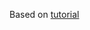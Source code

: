 Based on [tutorial](https://medium.freecodecamp.org/building-a-simple-node-js-api-in-under-30-minutes-a07ea9e390d2)
